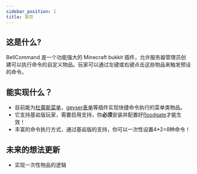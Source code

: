 ```yaml
---
sidebar_position: 1
title: 首页
---
```


## 这是什么?
BellCommand 是一个功能强大的 Minecraft bukkit 插件，允许服务器管理员创建可以执行命令的自定义物品。玩家可以通过左键或右键点击这些物品来触发预设的命令。
## 能实现什么？
- 目前能为[杜蕾斯菜单](https://www.spigotmc.org/resources/deluxemenus.11734)，[geyser表单](https://github.com/ning-g-mo/gmenu)等插件实现快捷命令执行的菜单类物品。
- 它支持基岩版玩家，需要启用支持，你**必须**安装并配置好[floodgate](https://geysermc.org/download/?project=floodgate)才能生效！
- 丰富的命令执行方式，通过基岩版的支持，你可以一次性设置4*2=8种命令！
## 未来的想法更新
- 实现一次性物品的逻辑
